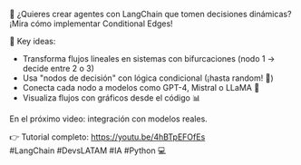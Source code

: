 🚀 ¿Quieres crear agentes con LangChain que tomen decisiones dinámicas? ¡Mira cómo implementar Conditional Edges!  

🔑 Key ideas:  
- Transforma flujos lineales en sistemas con bifurcaciones (nodo 1 → decide entre 2 o 3)  
- Usa "nodos de decisión" con lógica condicional (¡hasta random! 🎲)  
- Conecta cada nodo a modelos como GPT-4, Mistral o LLaMA 🔄  
- Visualiza flujos con gráficos desde el código 📊  

En el próximo video: integración con modelos reales.  

👉 Tutorial completo: https://youtu.be/4hBTpEFOfEs  
#LangChain #DevsLATAM #IA #Python 💻